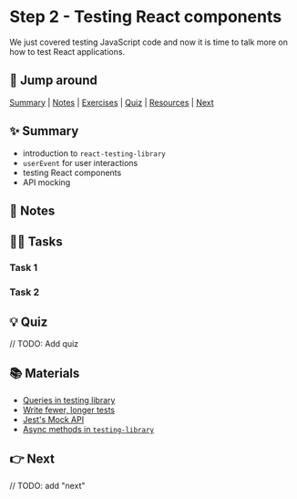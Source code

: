 # Step 2 - Testing React components

We just covered testing JavaScript code and now it is time to talk more on how to test React applications.

## 🐇 Jump around

[Summary](#-summary) | [Notes](#-notes) | [Exercises](#-exercises) | [Quiz](#-quiz) | [Resources](#-materials) | [Next](#-next)


## ✨ Summary

- introduction to `react-testing-library`
- `userEvent` for user interactions
- testing React components
- API mocking


## 📝 Notes



## 👩‍💻 Tasks



### Task 1


### Task 2


## 💡 Quiz

// TODO: Add quiz

## 📚 Materials

- [Queries in testing library](https://testing-library.com/docs/queries/about/)
- [Write fewer, longer tests](https://kentcdodds.com/blog/write-fewer-longer-tests)
- [Jest's Mock API](https://jestjs.io/docs/mock-function-api)
- [Async methods in `testing-library`](https://testing-library.com/docs/dom-testing-library/api-async)

## 👉 Next

// TODO: add "next"